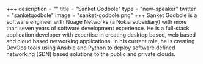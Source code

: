 +++
description = ""
title = "Sanket Godbole"
type = "new-speaker"
twitter = "sanketgodbole"
image = "sanket-godbole.png"
+++
Sanket Godbole is a software engineer with Nuage Networks (a Nokia subsidiary) with more than seven years of software development experience. He is a full-stack application developer with expertise in creating desktop based, web based and cloud based networking applications. In his current role, he is creating DevOps tools using Ansible and Python to deploy software defined networking (SDN) based solutions to the public and private clouds.